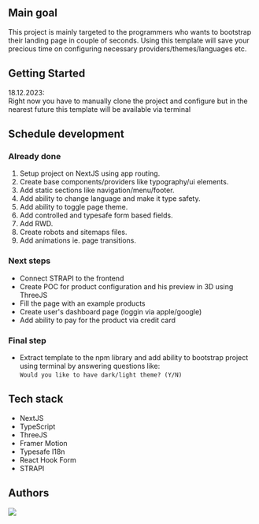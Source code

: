 ## Main goal
This project is mainly targeted to the programmers who wants to bootstrap their landing page in couple of seconds.
Using this template will save your precious time on configuring necessary providers/themes/languages etc.

## Getting Started

18.12.2023: </br>
Right now you have to manually clone the project and configure but in the nearest future this template will be available via terminal

## Schedule development

### Already done
1. Setup project on NextJS using app routing.
2. Create base components/providers like typography/ui elements.
3. Add static sections like navigation/menu/footer.
4. Add ability to change language and make it type safety.
5. Add ability to toggle page theme.
6. Add controlled and typesafe form based fields.
7. Add RWD.
8. Create robots and sitemaps files.
9. Add animations ie. page transitions.

### Next steps
- Connect STRAPI to the frontend
- Create POC for product configuration and his preview in 3D using ThreeJS
- Fill the page with an example products
- Create user's dashboard page (loggin via apple/google)
- Add ability to pay for the product via credit card

### Final step
- Extract template to the npm library and add ability to bootstrap project using terminal by answering questions like: </br>
`Would you like to have dark/light theme? (Y/N)`

## Tech stack
- NextJS
- TypeScript
- ThreeJS
- Framer Motion
- Typesafe I18n
- React Hook Form
- STRAPI

## Authors
<a href="https://github.com/konradduleba/bucig-shop-web/graphs/contributors">
  <img src="https://contrib.rocks/image?repo=konradduleba/bucig-shop-web" />
</a>
   
